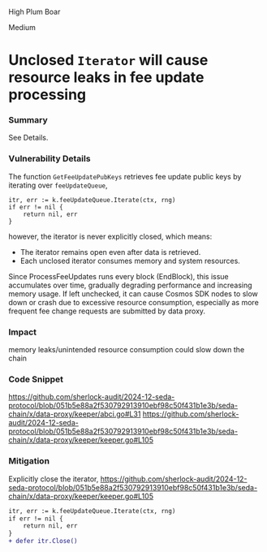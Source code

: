 High Plum Boar

Medium

# Unclosed `Iterator` will cause resource leaks in fee update processing

### Summary 
See Details. 
### Vulnerability Details 

The function `GetFeeUpdatePubKeys` retrieves fee update public keys by iterating over `feeUpdateQueue`,
```golang
itr, err := k.feeUpdateQueue.Iterate(ctx, rng)
if err != nil {
    return nil, err
}

```
however, the iterator is never explicitly closed, which means:

- The iterator remains open even after data is retrieved.
- Each unclosed iterator consumes memory and system resources.


Since ProcessFeeUpdates runs every block (EndBlock), this issue accumulates over time, gradually degrading performance and increasing memory usage.  If left unchecked, it can cause Cosmos SDK nodes to slow down or crash due to excessive resource consumption, especially as more frequent fee change requests are submitted by data proxy.

### Impact
memory leaks/unintended resource consumption could slow down the chain

### Code Snippet
https://github.com/sherlock-audit/2024-12-seda-protocol/blob/051b5e88a2f530792913910ebf98c50f431b1e3b/seda-chain/x/data-proxy/keeper/abci.go#L31
https://github.com/sherlock-audit/2024-12-seda-protocol/blob/051b5e88a2f530792913910ebf98c50f431b1e3b/seda-chain/x/data-proxy/keeper/keeper.go#L105

### Mitigation 
Explicitly close the iterator,
https://github.com/sherlock-audit/2024-12-seda-protocol/blob/051b5e88a2f530792913910ebf98c50f431b1e3b/seda-chain/x/data-proxy/keeper/keeper.go#L105
```diff
itr, err := k.feeUpdateQueue.Iterate(ctx, rng)
if err != nil {
    return nil, err
}
+ defer itr.Close() 
 
```